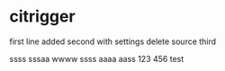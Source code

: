 # citrigger
first line added
second
with settings delete source
third

ssss
sssaa
wwww
ssss
aaaa
aass
123
456
test
